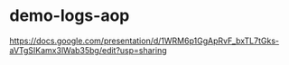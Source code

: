 # demo-logs-aop
https://docs.google.com/presentation/d/1WRM6p1GgApRvF_bxTL7tGks-aVTgSIKamx3lWab35bg/edit?usp=sharing
